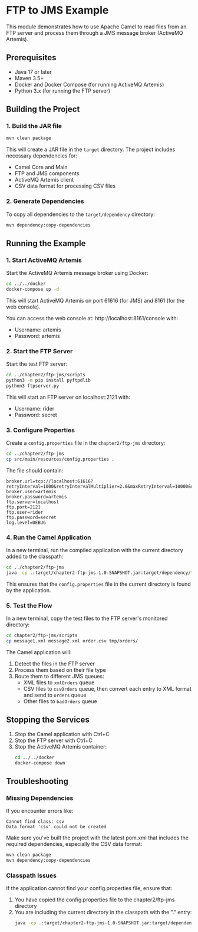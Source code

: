 # FTP to JMS Example

This module demonstrates how to use Apache Camel to read files from an FTP server and process them through a JMS message broker (ActiveMQ Artemis).

## Prerequisites

- Java 17 or later
- Maven 3.5+
- Docker and Docker Compose (for running ActiveMQ Artemis)
- Python 3.x (for running the FTP server)

## Building the Project

### 1. Build the JAR file

```bash
mvn clean package
```

This will create a JAR file in the `target` directory. The project includes necessary dependencies for:
- Camel Core and Main
- FTP and JMS components
- ActiveMQ Artemis client
- CSV data format for processing CSV files

### 2. Generate Dependencies

To copy all dependencies to the `target/dependency` directory:

```bash
mvn dependency:copy-dependencies
```

## Running the Example

### 1. Start ActiveMQ Artemis

Start the ActiveMQ Artemis message broker using Docker:

```bash
cd ../../docker
docker-compose up -d
```

This will start ActiveMQ Artemis on port 61616 (for JMS) and 8161 (for the web console).

You can access the web console at: http://localhost:8161/console with:
- Username: artemis 
- Password: artemis

### 2. Start the FTP Server

Start the test FTP server:

```bash
cd ../chapter2/ftp-jms/scripts
python3 -m pip install pyftpdlib
python3 ftpserver.py
```

This will start an FTP server on localhost:2121 with:
- Username: rider
- Password: secret

### 3. Configure Properties

Create a `config.properties` file in the `chapter2/ftp-jms` directory:

```bash
cd ../chapter2/ftp-jms
cp src/main/resources/config.properties .
```

The file should contain:

```properties
broker.url=tcp://localhost:61616?retryInterval=1000&retryIntervalMultiplier=2.0&maxRetryInterval=10000&reconnectAttempts=-1
broker.user=artemis
broker.password=artemis
ftp.server=localhost
ftp.port=2121
ftp.user=rider
ftp.password=secret
log.level=DEBUG
```

### 4. Run the Camel Application

In a new terminal, run the compiled application with the current directory added to the classpath:

```bash
cd ../chapter2/ftp-jms
java -cp .:target/chapter2-ftp-jms-1.0-SNAPSHOT.jar:target/dependency/* com.tutorial.camel.FtpToJMSExample
```

This ensures that the `config.properties` file in the current directory is found by the application.

### 5. Test the Flow

In a new terminal, copy the test files to the FTP server's monitored directory:

```bash
cd chapter2/ftp-jms/scripts
cp message1.xml message2.xml order.csv tmp/orders/
```

The Camel application will:
1. Detect the files in the FTP server
2. Process them based on their file type
3. Route them to different JMS queues:
   - XML files to `xmlOrders` queue
   - CSV files to `csvOrders` queue, then convert each entry to XML format and send to `orders` queue
   - Other files to `badOrders` queue

## Stopping the Services

1. Stop the Camel application with Ctrl+C
2. Stop the FTP server with Ctrl+C
3. Stop the ActiveMQ Artemis container:
   ```bash
   cd ../../docker
   docker-compose down
   ```

## Troubleshooting

### Missing Dependencies

If you encounter errors like:
```
Cannot find class: csv
Data format 'csv' could not be created
```

Make sure you've built the project with the latest pom.xml that includes the required dependencies, especially the CSV data format:
```bash
mvn clean package
mvn dependency:copy-dependencies
```

### Classpath Issues

If the application cannot find your config.properties file, ensure that:
1. You have copied the config.properties file to the chapter2/ftp-jms directory
2. You are including the current directory in the classpath with the "." entry:
   ```bash
   java -cp .:target/chapter2-ftp-jms-1.0-SNAPSHOT.jar:target/dependency/* com.tutorial.camel.FtpToJMSExample
   ```